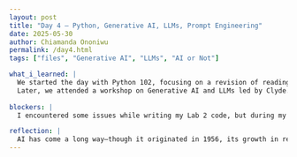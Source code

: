 ```yaml
---
layout: post
title: "Day 4 – Python, Generative AI, LLMs, Prompt Engineering"
date: 2025-05-30
author: Chiamanda Ononiwu
permalink: /day4.html
tags: ["files", "Generative AI", "LLMs", "AI or Not"]

what_i_learned: |
  We started the day with Python 102, focusing on a revision of reading files. After the revision, we received project assignments. I did struggle at first with some of the initial tasks, but as I worked through them, I was able to develop solutions, which challenged my brain and helped me think critically. 
  Later, we attended a workshop on Generative AI and LLMs led by Clyde. I learned the differences between AI, Machine Learning, Deep Learning, and Generative Learning, as well as how each is used and evolved. Additionally, I learned new terms like tokenization—breaking input into chunks—and embedding—transforming these tokenized pieces into numerical representations. The session concluded with an “AI or Not AI” game, leading to a discussion about AI watermarkers, which I learned are invisible markers on AI-generated images or videos that can be detected with the right tools  
  
blockers: |
  I encountered some issues while writing my Lab 2 code, but during my presentation, my fellow undergraduate researchers helped me correct them.

reflection: |
  AI has come a long way—though it originated in 1956, its growth in recent years has been exponential. It’s both exciting and important to understand what AI is, how to use it effectively, and how to recognize its presence in today’s world. I also picked up a new technique for improving attention when tutoring or teaching others, inspired by Clyde. He used Kahoot, and knowing we’d be playing the game made me listen much more attentively to everything he said.
---
```


